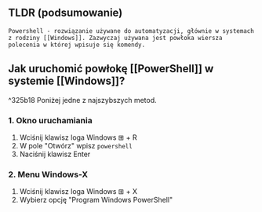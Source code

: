 ## TLDR (podsumowanie)
```Powershell - rozwiązanie używane do automatyzacji, głównie w systemach z rodziny [[Windows]]. Zazwyczaj używana jest powłoka wiersza polecenia w której wpisuje się komendy.```

## Jak uruchomić powłokę [[PowerShell]] w  systemie [[Windows]]?
^325b18
Poniżej jedne z najszybszych metod.
### 1. Okno uruchamiania
1. Wciśnij klawisz loga Windows ⊞ + R
2. W pole "Otwórz" wpisz
   ```powershell```
3. Naciśnij klawisz Enter
### 2. Menu Windows-X
1. Wciśnij klawisz loga Windows  ⊞ + X
2. Wybierz opcję "Program Windows PowerShell"

	
